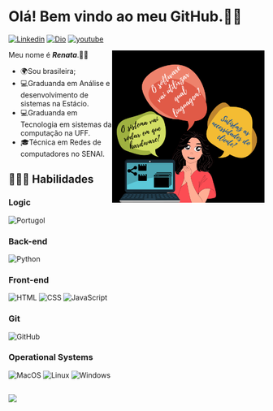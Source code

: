 
# Olá! Bem vindo ao meu GitHub.🙋‍♀️

[![Linkedin](https://img.shields.io/badge/-LinkedIn-blue?style=flat&logo=Linkedin&logoColor=white)](https://www.linkedin.com/in/renata-silva-bezerra-645b02207/)&nbsp;[![Dio](https://img.shields.io/badge/-DigitalInnovationOne-grey?logo=https://hermes.digitalinnovation.one/assets/diome/logo.svg&logoColor=white&style=flat)](https://web.digitalinnovation.one/users/renatabezerratecnologia?tab=achievements)&nbsp;[![youtube](https://img.shields.io/badge/-youtube-red?logo=youtube&logoColor=white&style=flat)](https://www.youtube.com/channel/UCtB0on6Gk8FKW-gZTLxQRXA)


Meu nome é **<i>Renata</i>**.👩‍💻
  <img align="right" src="Imagens/analista.png" width="300">

 - 🌍Sou brasileira;
 - 💻Graduanda em Análise e desenvolvimento de sistemas na Estácio.
 - 💻Graduanda em Tecnologia em sistemas da computação na UFF.
 - 🎓Técnica em Redes de computadores no SENAI.
 

## 👩🏻‍💻 Habilidades
### Logic
![Portugol](https://img.shields.io/badge/-portugol-yellow?logo=https://lh3.googleusercontent.com/proxy/8V5j4k0jMzeDX9ooQ1a9INFrAmVC3SdHMV7ojQFGb9eAc-hbI1uDR7S7NZULXdFuYYzqAfzRf7u57sW-Go-_Df6JbpbXo0VSSc&logoColor=white&style=flat)

### Back-end
![Python](https://img.shields.io/badge/-Python-0077B5?style=flat&logoColor=white&logo=python)

### Front-end
![HTML](https://img.shields.io/badge/-HTML-ff0d00?style=flat&logoColor=white&logo=html5) ![CSS](https://img.shields.io/badge/-CSS-196eff?style=flat&logoColor=white&logo=css3) ![JavaScript](https://img.shields.io/badge/-JavaScript-ffdd19?style=flat&logoColor=white&logo=javascript)

### Git
![GitHub](https://img.shields.io/badge/-GitHub-000000?style=flat&logoColor=white&logo=github)

### Operational Systems
![MacOS](https://img.shields.io/badge/-MacOS-cccccc?style=flat&logoColor=white&logo=apple) ![Linux](https://img.shields.io/badge/-Linux-000000?style=flat&logoColor=yellow&logo=linux) ![Windows](https://img.shields.io/badge/-Windows-0066ff?style=flat&logoColor=white&logo=windows)

##

<img height="140em" src="https://github-readme-stats.vercel.app/api/top-langs/?username=renatabezerratech&layout=compact&langs_count=7&theme=tokyonight"/>


 


 
 
 
